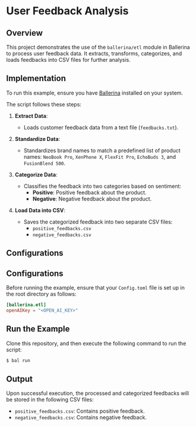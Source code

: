 # User Feedback Analysis

## Overview

This project demonstrates the use of the `ballerina/etl` module in Ballerina to process user feedback data. It extracts, transforms, categorizes, and loads feedbacks into CSV files for further analysis.

## Implementation

To run this example, ensure you have [Ballerina](https://ballerina.io/downloads/) installed on your system.

The script follows these steps:

1. **Extract Data**:
   - Loads customer feedback data from a text file (`feedbacks.txt`).

2. **Standardize Data**:
   - Standardizes brand names to match a predefined list of product names: `NeoBook Pro`, `XenPhone X`, `FlexFit Pro`, `EchoBuds 3`, and `FusionBlend 500`.

3. **Categorize Data**:
   - Classifies the feedback into two categories based on sentiment:
     - **Positive**: Positive feedback about the product.
     - **Negative**: Negative feedback about the product.

4. **Load Data into CSV**:
   - Saves the categorized feedback into two separate CSV files:
     - `positive_feedbacks.csv`
     - `negative_feedbacks.csv`

## Configurations

## Configurations

Before running the example, ensure that your `Config.toml` file is set up in the root directory as follows:

```toml
[ballerina.etl]
openAIKey = "<OPEN_AI_KEY>"
```

## Run the Example

Clone this repository, and then execute the following command to run the script:

```sh
$ bal run
```

## Output

Upon successful execution, the processed and categorized feedbacks will be stored in the following CSV files:

- `positive_feedbacks.csv`: Contains positive feedback.
- `negative_feedbacks.csv`: Contains negative feedback.
